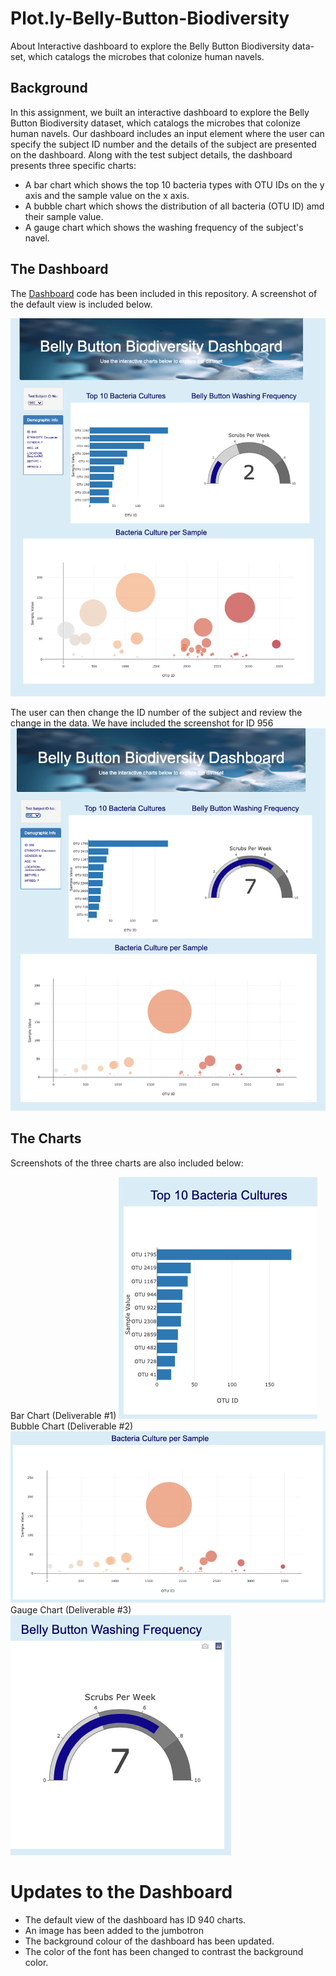 # Plot.ly-Belly-Button-Biodiversity
About Interactive dashboard to explore the Belly Button Biodiversity data-set, which catalogs the microbes that colonize human navels.

## Background

In this assignment, we built an interactive dashboard to explore the Belly Button Biodiversity dataset, which catalogs the microbes that colonize human navels. Our dashboard includes an input element where the user can specify the subject ID number and the details of the subject are presented on the dashboard. Along with the test subject details, the dashboard presents three specific charts: 
 - A bar chart which shows the top 10 bacteria types with OTU IDs on the y axis and the sample value on the x axis. 
 - A bubble chart which shows the distribution of all bacteria (OTU ID) amd their sample value. 
 - A gauge chart which shows the washing frequency of the subject's navel. 

## The Dashboard

The [Dashboard](https://github.com/shahkibria/Plot.ly-Belly-Button-Biodiversity/blob/main/index.html) code has been included in this repository. A screenshot of the default view is included below. 

![](https://github.com/shahkibria/Plot.ly-Belly-Button-Biodiversity/blob/main/Screenshots/Dashbord%20-%20Default.png)

The user can then change the ID number of the subject and review the change in the data. We have included the screenshot for ID 956
![](https://github.com/shahkibria/Plot.ly-Belly-Button-Biodiversity/blob/main/Screenshots/Dashboard%20-%20%23956.png)

## The Charts

Screenshots of the three charts are also included below:

Bar Chart (Deliverable #1)
![](https://github.com/shahkibria/Plot.ly-Belly-Button-Biodiversity/blob/main/Screenshots/Bar.png)
Bubble Chart (Deliverable #2)
![](https://github.com/shahkibria/Plot.ly-Belly-Button-Biodiversity/blob/main/Screenshots/Bubble.png)
Gauge Chart (Deliverable #3)
![](https://github.com/shahkibria/Plot.ly-Belly-Button-Biodiversity/blob/main/Screenshots/Gauge.png)

# Updates to the Dashboard
 - The default view of the dashboard has ID 940 charts. 
 - An image has been added to the jumbotron
 - The background colour of the dashboard has been updated. 
 - The color of the font has been changed to contrast the background color. 